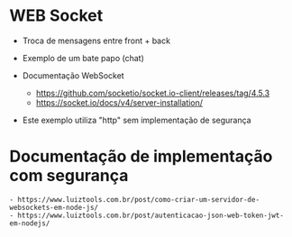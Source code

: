 # WEB Socket
- Troca de mensagens entre front + back
- Exemplo de um bate papo (chat)

- Documentação WebSocket
	- https://github.com/socketio/socket.io-client/releases/tag/4.5.3
	- https://socket.io/docs/v4/server-installation/
- Este exemplo utiliza "http" sem implementação de segurança
# Documentação de implementação com segurança
	- https://www.luiztools.com.br/post/como-criar-um-servidor-de-websockets-em-node-js/
	- https://www.luiztools.com.br/post/autenticacao-json-web-token-jwt-em-nodejs/